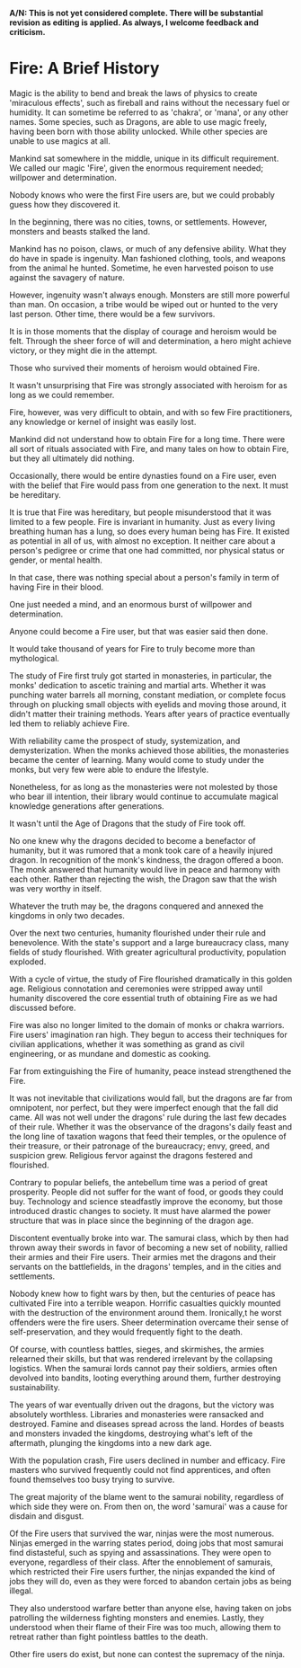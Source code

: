 
**A/N: This is not yet considered complete. There will be substantial revision as editing is applied. As always, I welcome feedback and criticism.**

# Fire: A Brief History

Magic is the ability to bend and break the laws of physics to create 'miraculous effects', such as fireball and rains without the necessary fuel or humidity. It can sometime be referred to as 'chakra', or 'mana', or any other names. Some species, such as Dragons, are able to use magic freely, having been born with those ability unlocked. While other species are unable to use magics at all.

Mankind sat somewhere in the middle, unique in its difficult requirement. We called our magic 'Fire', given the enormous requirement needed; willpower and determination.

Nobody knows who were the first Fire users are, but we could probably guess how they discovered it.

In the beginning, there was no cities, towns, or settlements. However, monsters and beasts stalked the land.

Mankind has no poison, claws, or much of any defensive ability. What they do have in spade is ingenuity. Man fashioned clothing, tools, and weapons from the animal he hunted. Sometime, he even harvested poison to use against the savagery of nature.

However, ingenuity wasn't always enough. Monsters are still more powerful than man. On occasion, a tribe would be wiped out or hunted to the very last person. Other time, there would be a few survivors.

It is in those moments that the display of courage and heroism would be felt. Through the sheer force of will and determination, a hero might achieve victory, or they might die in the attempt.

Those who survived their moments of heroism would obtained Fire.

It wasn't unsurprising that Fire was strongly associated with heroism for as long as we could remember.

Fire, however, was very difficult to obtain, and with so few Fire practitioners, any knowledge or kernel of insight was easily lost.

Mankind did not understand how to obtain Fire for a long time. There were all sort of rituals associated with Fire, and many tales on how to obtain Fire, but they all ultimately did nothing.

Occasionally, there would be entire dynasties found on a Fire user, even with the belief that Fire would pass from one generation to the next. It must be hereditary.

It is true that Fire was hereditary, but people misunderstood that it was limited to a few people. Fire is invariant in humanity. Just as every living breathing human has a lung, so does every human being has Fire. It existed as potential in all of us, with almost no exception. It neither care about a person's pedigree or crime that one had committed, nor physical status or gender, or mental health.

In that case, there was nothing special about a person's family in term of having Fire in their blood.

One just needed a mind, and an enormous burst of willpower and determination.

Anyone could become a Fire user, but that was easier said then done.

It would take thousand of years for Fire to truly become more than mythological.

The study of Fire first truly got started in monasteries, in particular, the monks' dedication to ascetic training and martial arts. Whether it was punching water barrels all morning, constant mediation, or complete focus through on plucking small objects with eyelids and moving those around, it didn't matter their training methods. Years after years of practice eventually led them to reliably achieve Fire.

With reliability came the prospect of study, systemization, and demysterization. When the monks achieved those abilities, the monasteries became the center of learning. Many would come to study under the monks, but very few were able to endure the lifestyle.

Nonetheless, for as long as the monasteries were not molested by those who bear ill intention, their library would continue to accumulate magical knowledge generations after generations.

It wasn't until the Age of Dragons that the study of Fire took off.

No one knew why the dragons decided to become a benefactor of humanity, but it was rumored that a monk took care of a heavily injured dragon. In recognition of the monk's kindness, the dragon offered a boon. The monk answered that humanity would live in peace and harmony with each other. Rather than rejecting the wish, the Dragon saw that the wish was very worthy in itself.

Whatever the truth may be, the dragons conquered and annexed the kingdoms in only two decades.

Over the next two centuries, humanity flourished under their rule and benevolence. With the state's support and a large bureaucracy class, many fields of study flourished. With greater agricultural productivity, population exploded.

With a cycle of virtue, the study of Fire flourished dramatically in this golden age. Religious connotation and ceremonies were stripped away until humanity discovered the core essential truth of obtaining Fire as we had discussed before.

Fire was also no longer limited to the domain of monks or chakra warriors. Fire users' imagination ran high. They begun to access their techniques for civilian applications, whether it was something as grand as civil engineering, or as mundane and domestic as cooking.

Far from extinguishing the Fire of humanity, peace instead strengthened the Fire.

It was not inevitable that civilizations would fall, but the dragons are far from omnipotent, nor perfect, but they were imperfect enough that the fall did came. All was not well under the dragons' rule during the last few decades of their rule. Whether it was the observance of the dragons's daily feast and the long line of taxation wagons that feed their temples, or the opulence of their treasure, or their patronage of the bureaucracy; envy, greed, and suspicion grew. Religious fervor against the dragons festered and flourished.

Contrary to popular beliefs, the antebellum time was a period of great prosperity. People did not suffer for the want of food, or goods they could buy. Technology and science steadfastly improve the economy, but those introduced drastic changes to society. It must have alarmed the power structure that was in place since the beginning of the dragon age.

Discontent eventually broke into war. The samurai class, which by then had thrown away their swords in favor of becoming a new set of nobility, rallied their armies and their Fire users. Their armies met the dragons and their servants on the battlefields, in the dragons' temples, and in the cities and settlements.

Nobody knew how to fight wars by then, but the centuries of peace has cultivated Fire into a terrible weapon. Horrific casualties quickly mounted with the destruction of the environment around them. Ironically,t he worst offenders were the fire users. Sheer determination overcame their sense of self-preservation, and they would frequently fight to the death.

Of course, with countless battles, sieges, and skirmishes, the armies relearned their skills, but that
was rendered irrelevant by the collapsing logistics. When the samurai lords cannot pay their soldiers, armies often devolved into bandits, looting everything around them, further destroying sustainability.

The years of war eventually driven out the dragons, but the victory was absolutely worthless. Libraries and monasteries were ransacked and destroyed. Famine and diseases spread across the land. Hordes of beasts and monsters invaded the kingdoms, destroying what's left of the aftermath, plunging the kingdoms into a new dark age.

With the population crash, Fire users declined in number and efficacy. Fire masters who survived frequently could not find apprentices, and often found themselves too busy trying to survive.

The great majority of the blame went to the samurai nobility, regardless of which side they were on. From then on, the word 'samurai' was a cause for disdain and disgust.

Of the Fire users that survived the war, ninjas were the most numerous. Ninjas emerged in the warring states period, doing jobs that most samurai find distasteful, such as spying and assassinations. They were open to everyone, regardless of their class. After the ennoblement of samurais, which restricted their Fire users further, the ninjas expanded the kind of jobs they will do, even as they were forced to abandon certain jobs as being illegal.

They also understood warfare better than anyone else, having taken on jobs patrolling the wilderness fighting monsters and enemies. Lastly, they understood when their flame of their Fire was too much, allowing them to retreat rather than fight pointless battles to the death.

Other fire users do exist, but none can contest the supremacy of the ninja.
